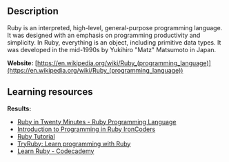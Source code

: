 ## Description
Ruby is an interpreted, high-level, general-purpose programming language. It was designed with an emphasis on programming productivity and simplicity. In Ruby, everything is an object, including primitive data types. It was developed in the mid-1990s by Yukihiro "Matz" Matsumoto in Japan.

**Website:** [https://en.wikipedia.org/wiki/Ruby_(programming_language)](https://en.wikipedia.org/wiki/Ruby_(programming_language))

## Learning resources
**Results:**

* [Ruby in Twenty Minutes - Ruby Programming Language](https://www.ruby-lang.org/en/documentation/quickstart/)
* [Introduction to Programming in Ruby IronCoders](https://ironcoders.com/learn/ruby)
* [Ruby Tutorial](https://www.tutorialspoint.com/ruby/index.htm)
* [TryRuby: Learn programming with Ruby](https://try.ruby-lang.org/)
* [Learn Ruby - Codecademy](https://www.codecademy.com/learn/learn-ruby)


